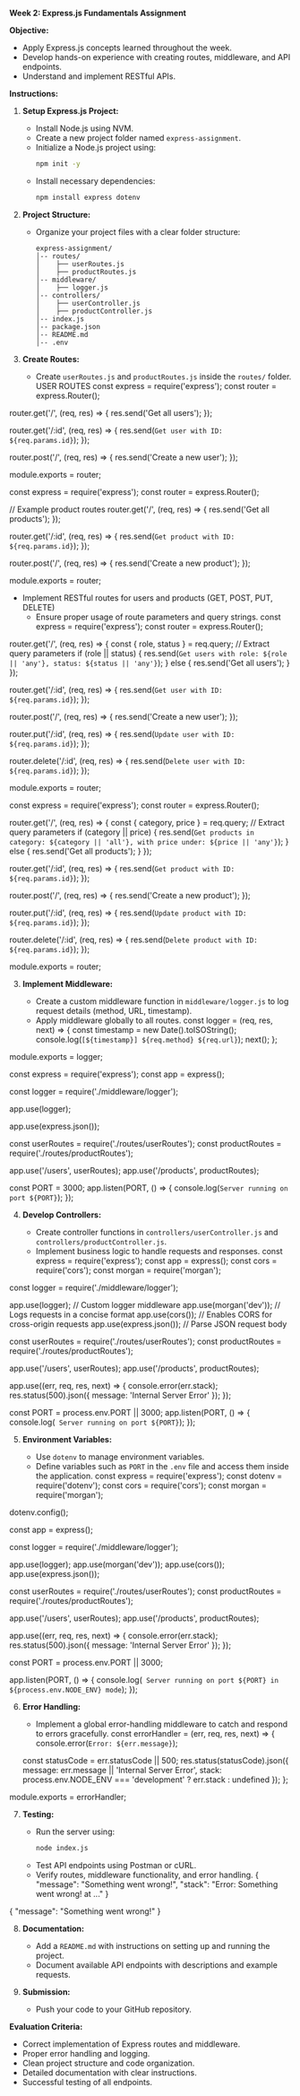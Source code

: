 **Week 2: Express.js Fundamentals Assignment**

**Objective:**

- Apply Express.js concepts learned throughout the week.
- Develop hands-on experience with creating routes, middleware, and API endpoints.
- Understand and implement RESTful APIs.

**Instructions:**

1. **Setup Express.js Project:**

   - Install Node.js using NVM.
   - Create a new project folder named `express-assignment`.
   - Initialize a Node.js project using:
     ```sh
     npm init -y
     ```
   - Install necessary dependencies:
     ```sh
     npm install express dotenv
     ```

2. **Project Structure:**

   - Organize your project files with a clear folder structure:
     ```
     express-assignment/
     │-- routes/
     │    ├── userRoutes.js
     │    ├── productRoutes.js
     │-- middleware/
     │    ├── logger.js
     │-- controllers/
     │    ├── userController.js
     │    ├── productController.js
     │-- index.js
     │-- package.json
     │-- README.md
     │-- .env
     ```

3. **Create Routes:**

   - Create `userRoutes.js` and `productRoutes.js` inside the `routes/` folder.
     USER ROUTES
const express = require('express');
const router = express.Router();

router.get('/', (req, res) => {
    res.send('Get all users');
});

router.get('/:id', (req, res) => {
    res.send(`Get user with ID: ${req.params.id}`);
});

router.post('/', (req, res) => {
    res.send('Create a new user');
});

module.exports = router;




const express = require('express');
const router = express.Router();

// Example product routes
router.get('/', (req, res) => {
    res.send('Get all products');
});

router.get('/:id', (req, res) => {
    res.send(`Get product with ID: ${req.params.id}`);
});

router.post('/', (req, res) => {
    res.send('Create a new product');
});

module.exports = router;


- Implement RESTful routes for users and products (GET, POST, PUT, DELETE)
   - Ensure proper usage of route parameters and query strings.
     const express = require('express');
const router = express.Router();


router.get('/', (req, res) => {
    const { role, status } = req.query; // Extract query parameters
    if (role || status) {
        res.send(`Get users with role: ${role || 'any'}, status: ${status || 'any'}`);
    } else {
        res.send('Get all users');
    }
});


router.get('/:id', (req, res) => {
    res.send(`Get user with ID: ${req.params.id}`);
});


router.post('/', (req, res) => {
    res.send('Create a new user');
});


router.put('/:id', (req, res) => {
    res.send(`Update user with ID: ${req.params.id}`);
});


router.delete('/:id', (req, res) => {
    res.send(`Delete user with ID: ${req.params.id}`);
});

module.exports = router;





const express = require('express');
const router = express.Router();


router.get('/', (req, res) => {
    const { category, price } = req.query; // Extract query parameters
    if (category || price) {
        res.send(`Get products in category: ${category || 'all'}, with price under: ${price || 'any'}`);
    } else {
        res.send('Get all products');
    }
});


router.get('/:id', (req, res) => {
    res.send(`Get product with ID: ${req.params.id}`);
});


router.post('/', (req, res) => {
    res.send('Create a new product');
});


router.put('/:id', (req, res) => {
    res.send(`Update product with ID: ${req.params.id}`);
});


router.delete('/:id', (req, res) => {
    res.send(`Delete product with ID: ${req.params.id}`);
});

module.exports = router;



3. **Implement Middleware:**

   - Create a custom middleware function in `middleware/logger.js` to log request details (method, URL, timestamp).
   - Apply middleware globally to all routes.
const logger = (req, res, next) => {
    const timestamp = new Date().toISOString();
    console.log(`[${timestamp}] ${req.method} ${req.url}`);
    next(); 
};

module.exports = logger;




const express = require('express');
const app = express();


const logger = require('./middleware/logger');


app.use(logger);


app.use(express.json());


const userRoutes = require('./routes/userRoutes');
const productRoutes = require('./routes/productRoutes');


app.use('/users', userRoutes);
app.use('/products', productRoutes);


const PORT = 3000;
app.listen(PORT, () => {
    console.log(`Server running on port ${PORT}`);
});

4. **Develop Controllers:**

   - Create controller functions in `controllers/userController.js` and `controllers/productController.js`.
   - Implement business logic to handle requests and responses.
const express = require('express');
const app = express();
const cors = require('cors');
const morgan = require('morgan');



const logger = require('./middleware/logger');


app.use(logger); // Custom logger middleware
app.use(morgan('dev')); // Logs requests in a concise format
app.use(cors()); // Enables CORS for cross-origin requests
app.use(express.json()); // Parse JSON request body


const userRoutes = require('./routes/userRoutes');
const productRoutes = require('./routes/productRoutes');


app.use('/users', userRoutes);
app.use('/products', productRoutes);


app.use((err, req, res, next) => {
    console.error(err.stack);
    res.status(500).json({ message: 'Internal Server Error' });
});


const PORT = process.env.PORT || 3000;
app.listen(PORT, () => {
    console.log(` Server running on port ${PORT}`);
});

5. **Environment Variables:**

   - Use `dotenv` to manage environment variables.
   - Define variables such as `PORT` in the `.env` file and access them inside the application.
const express = require('express');
const dotenv = require('dotenv');
const cors = require('cors');
const morgan = require('morgan');

dotenv.config();

const app = express();

const logger = require('./middleware/logger');

app.use(logger);
app.use(morgan('dev'));
app.use(cors());
app.use(express.json());

const userRoutes = require('./routes/userRoutes');
const productRoutes = require('./routes/productRoutes');

app.use('/users', userRoutes);
app.use('/products', productRoutes);

app.use((err, req, res, next) => {
    console.error(err.stack);
    res.status(500).json({ message: 'Internal Server Error' });
});

const PORT = process.env.PORT || 3000;

app.listen(PORT, () => {
    console.log(` Server running on port ${PORT} in ${process.env.NODE_ENV} mode`);
});

6. **Error Handling:**

   - Implement a global error-handling middleware to catch and respond to errors gracefully.
const errorHandler = (err, req, res, next) => {
    console.error(`Error: ${err.message}`);

    const statusCode = err.statusCode || 500;
    res.status(statusCode).json({
        message: err.message || 'Internal Server Error',
        stack: process.env.NODE_ENV === 'development' ? err.stack : undefined
    });
};

module.exports = errorHandler;

7. **Testing:**

   - Run the server using:
     ```sh
     node index.js
     ```
   - Test API endpoints using Postman or cURL.
   - Verify routes, middleware functionality, and error handling.
{
    "message": "Something went wrong!",
    "stack": "Error: Something went wrong! at ..."
}


{
    "message": "Something went wrong!"
}

8. **Documentation:**

   - Add a `README.md` with instructions on setting up and running the project.
   - Document available API endpoints with descriptions and example requests.

9. **Submission:**

   - Push your code to your GitHub repository.

**Evaluation Criteria:**

- Correct implementation of Express routes and middleware.
- Proper error handling and logging.
- Clean project structure and code organization.
- Detailed documentation with clear instructions.
- Successful testing of all endpoints.

